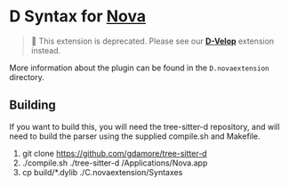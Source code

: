 # D Syntax for [Nova][nova]

> 🛑 This extension is deprecated. Please see our [**D-Velop**][dvelop]
> extension instead.

More information about the plugin can be found in the
`D.novaextension` directory.

## Building

If you want to build this, you will need the tree-sitter-d
repository, and will need to build the parser using the
supplied compile.sh and Makefile.

1. git clone https://github.com/gdamore/tree-sitter-d
2. ./compile.sh ./tree-sitter-d /Applications/Nova.app
3. cp build/\*.dylib ./C.novaextension/Syntaxes

[nova]: https://nova.app "Nova website"
[treesitter]: https://tree-sitter.github.io
[dvelop]: https://github.com/staysail/nova-serve-d

